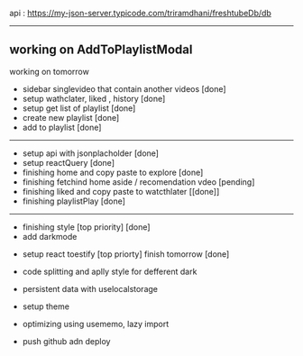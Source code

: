 api : https://my-json-server.typicode.com/triramdhani/freshtubeDb/db


-----------------------------------------------------------------
working on AddToPlaylistModal 
----------------------------------------------------------------
working on tomorrow
- sidebar singlevideo that contain another videos [done]
- setup wathclater, liked , history [done]
- setup get list of playlist [done]
- create new playlist [done]
- add to playlist [done]


-------------------------------------------------------------------
- setup api with jsonplacholder [done]
- setup reactQuery [done]
- finishing home and copy paste to explore [done]
- finishing fetchind home aside / recomendation vdeo [pending]
- finishing liked and copy paste to watcthlater [[done]]
- finishing playlistPlay [done]

--------------------------------------------------------------------
- finishing style [top priority] [done]
- add darkmode 
<!-- - setup history page [top priorty]  -->
- setup react toestify [top priorty] finish tomorrow [done]
- code splitting and aplly style for defferent dark




- persistent data with uselocalstorage
- setup theme 
- optimizing using usememo, lazy import
- push github adn deploy 
